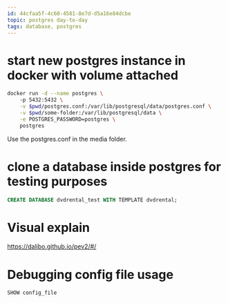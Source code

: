 ```yaml
---
id: 44cfaa5f-4c60-4581-8e7d-d5a16e84dcbe
topic: postgres day-to-day
tags: database, postgres
---
```



# start new postgres instance in docker with volume attached


```bash
docker run -d --name postgres \ 
    -p 5432:5432 \
    -v $pwd/postgres.conf:/var/lib/postgresql/data/postgres.conf \
    -v $pwd/some-folder:/var/lib/postgresql/data \
    -e POSTGRES_PASSWORD=postgres \
    postgres
```

Use the postgres.conf in the media folder.


# clone a database inside postgres for testing purposes

```sql
CREATE DATABASE dvdrental_test WITH TEMPLATE dvdrental;
```

# Visual explain

https://dalibo.github.io/pev2/#/

# Debugging config file usage

`SHOW config_file`
